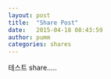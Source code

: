 ```yaml
---
layout: post
title:  "Share Post"
date:   2015-04-18 08:43:59
author: pumm
categories: shares
---
```


테스트 share.....
